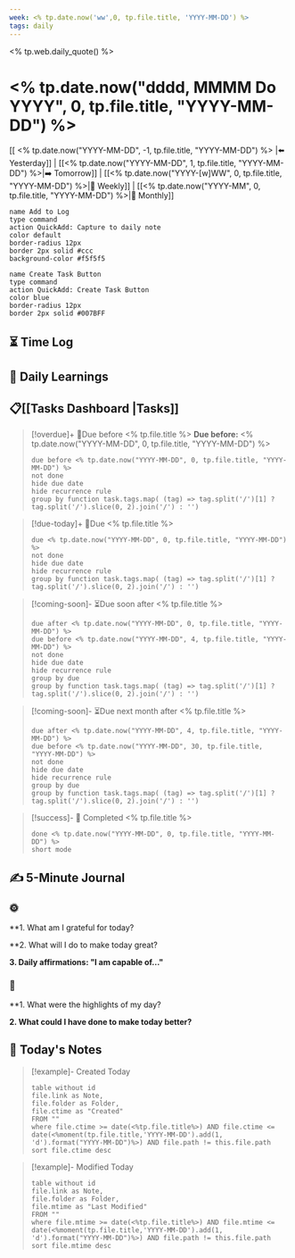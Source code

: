 ```yaml
---
week: <% tp.date.now('ww',0, tp.file.title, 'YYYY-MM-DD') %>
tags: daily
---
```


<% tp.web.daily_quote() %>

# <% tp.date.now("dddd, MMMM Do YYYY", 0, tp.file.title, "YYYY-MM-DD") %>

[[ <% tp.date.now("YYYY-MM-DD", -1, tp.file.title, "YYYY-MM-DD") %> |⬅️ Yesterday]] | [[<% tp.date.now("YYYY-MM-DD", 1, tp.file.title, "YYYY-MM-DD") %>|➡️ Tomorrow]] | [[<% tp.date.now("YYYY-[w]WW", 0, tp.file.title, "YYYY-MM-DD") %>|📖 Weekly]] | [[<% tp.date.now("YYYY-MM", 0, tp.file.title, "YYYY-MM-DD") %>|📅 Monthly]]

```button
name Add to Log 
type command 
action QuickAdd: Capture to daily note 
color default 
border-radius 12px 
border 2px solid #ccc 
background-color #f5f5f5
```


```button
name Create Task Button
type command
action QuickAdd: Create Task Button
color blue
border-radius 12px
border 2px solid #007BFF
```
## ⏳ Time Log


## 🧠 Daily Learnings 



## 📋[[Tasks Dashboard |Tasks]]

> [!overdue]+ 🔴Due before <% tp.file.title %>
> **Due before:** <% tp.date.now("YYYY-MM-DD", 0, tp.file.title, "YYYY-MM-DD") %>
> ```tasks
> due before <% tp.date.now("YYYY-MM-DD", 0, tp.file.title, "YYYY-MM-DD") %>
> not done
> hide due date
> hide recurrence rule
> group by function task.tags.map( (tag) => tag.split('/')[1] ? tag.split('/').slice(0, 2).join('/') : '')
> ```

> [!due-today]+ 📅Due <% tp.file.title %>
> ```tasks
> due <% tp.date.now("YYYY-MM-DD", 0, tp.file.title, "YYYY-MM-DD") %>
> not done
> hide due date
> hide recurrence rule
> group by function task.tags.map( (tag) => tag.split('/')[1] ? tag.split('/').slice(0, 2).join('/') : '')

> [!coming-soon]- ⏳Due soon after <% tp.file.title %>
> ```tasks
> due after <% tp.date.now("YYYY-MM-DD", 0, tp.file.title, "YYYY-MM-DD") %>
> due before <% tp.date.now("YYYY-MM-DD", 4, tp.file.title, "YYYY-MM-DD") %>
> not done
> hide due date
> hide recurrence rule
> group by due
> group by function task.tags.map( (tag) => tag.split('/')[1] ? tag.split('/').slice(0, 2).join('/') : '')
> ```

>[!coming-soon]- ⏳Due next month after <% tp.file.title %>
> ```tasks
> due after <% tp.date.now("YYYY-MM-DD", 4, tp.file.title, "YYYY-MM-DD") %>
> due before <% tp.date.now("YYYY-MM-DD", 30, tp.file.title, "YYYY-MM-DD") %>
> not done
> hide due date
> hide recurrence rule
> group by due
> group by function task.tags.map( (tag) => tag.split('/')[1] ? tag.split('/').slice(0, 2).join('/') : '')
> ```

> [!success]- 🌟 Completed <% tp.file.title %>
> ```tasks
> done <% tp.date.now("YYYY-MM-DD", 0, tp.file.title, "YYYY-MM-DD") %>
> short mode
> ```


## ✍️ 5-Minute Journal


### 🌞
**1. What am I grateful for today? 

**2. What will I do to make today great? 

**3. Daily affirmations: "I am capable of..."**


### 🌚
**1. What were the highlights of my day? 

**2. What could I have done to make today better?**


## 📄 Today's Notes

> [!example]- Created Today
> ```dataview
> table without id
> file.link as Note,
> file.folder as Folder,
> file.ctime as "Created"
> FROM ""
> where file.ctime >= date(<%tp.file.title%>) AND file.ctime <= date(<%moment(tp.file.title,'YYYY-MM-DD').add(1, 'd').format("YYYY-MM-DD")%>) AND file.path != this.file.path
> sort file.ctime desc
> ```

> [!example]- Modified Today
> ```dataview
> table without id
> file.link as Note,
> file.folder as Folder,
> file.mtime as "Last Modified"
> FROM ""
> where file.mtime >= date(<%tp.file.title%>) AND file.mtime <= date(<%moment(tp.file.title,'YYYY-MM-DD').add(1, 'd').format("YYYY-MM-DD")%>) AND file.path != this.file.path
> sort file.mtime desc
> ```

